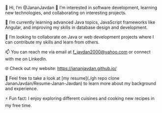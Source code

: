 👋 Hi, I’m @JananJavdan
👀 I’m interested in software development, learning new technologies, and collaborating on interesting projects.

🌱 I’m currently learning advanced Java topics, JavaScript frameworks like Angular, and improving my skills in database design and development.

💞️ I’m looking to collaborate on Java or web development projects where I can contribute my skills and learn from others.

📫 You can reach me via email at f_javdan2000@yahoo.com or connect with me on LinkedIn.

🌐 Check out my website: https://jananjavdan.github.io/

💼 Feel free to take a look at [my resume](./gh repo clone JananJavdan/Resume-Janan-Javdan) to learn more about my background and experience.



⚡ Fun fact: I enjoy exploring different cuisines and cooking new recipes in my free time.
